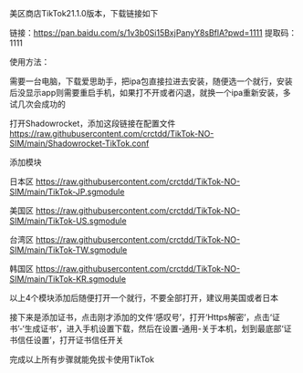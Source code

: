 美区商店TikTok21.1.0版本，下载链接如下





链接：https://pan.baidu.com/s/1v3b0Si15BxjPanyY8sBflA?pwd=1111
提取码：1111





使用方法：


需要一台电脑，下载爱思助手，把ipa包直接拉进去安装，随便选一个就行，安装后没显示app则需要重启手机，如果打不开或者闪退，就换一个ipa重新安装，多试几次会成功的





打开Shadowrocket，添加这段链接在配置文件  https://raw.githubusercontent.com/crctdd/TikTok-NO-SIM/main/Shadowrocket-TikTok.conf





添加模块


日本区  https://raw.githubusercontent.com/crctdd/TikTok-NO-SIM/main/TikTok-JP.sgmodule


美国区  https://raw.githubusercontent.com/crctdd/TikTok-NO-SIM/main/TikTok-US.sgmodule


台湾区  https://raw.githubusercontent.com/crctdd/TikTok-NO-SIM/main/TikTok-TW.sgmodule


韩国区  https://raw.githubusercontent.com/crctdd/TikTok-NO-SIM/main/TikTok-KR.sgmodule


以上4个模块添加后随便打开一个就行，不要全部打开，建议用美国或者日本





接下来是添加证书，点击刚才添加的文件‘感叹号’，打开‘Https解密’，点击‘证书’-‘生成证书’，进入手机设置下载，然后在设置-通用-关于本机，划到最底部‘证书信任设置’，打开证书信任开关





完成以上所有步骤就能免拔卡使用TikTok
